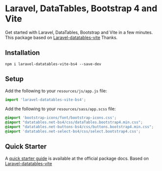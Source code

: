 # Laravel, DataTables, Bootstrap 4 and Vite

Get started with Laravel, DataTables, Bootstrap and Vite in a few minutes.
This package based on [Laravel-datatables-vite](https://yajrabox.com/docs/laravel-datatables/10)
Thanks.

## Installation

`npm i laravel-datatables-vite-bs4 --save-dev`

## Setup

Add the following to your `resources/js/app.js` file:

```js
import 'laravel-datatables-vite-bs4';
```

Add the following to your `resources/sass/app.scss` file:

```css
@import 'bootstrap-icons/font/bootstrap-icons.css';
@import "datatables.net-bs4/css/dataTables.bootstrap4.min.css";
@import "datatables.net-buttons-bs4/css/buttons.bootstrap4.min.css";
@import 'datatables.net-select-bs4/css/select.bootstrap4.css';
```

## Quick Starter

A [quick starter guide](https://yajrabox.com/docs/laravel-datatables/10.0/quick-starter) is available at the official package docs.
Based on [Laravel-datatables-vite](https://yajrabox.com/docs/laravel-datatables/10)